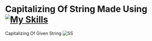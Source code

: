# Capitalizing Of String Made Using  [![My Skills](https://skillicons.dev/icons?i=html,css,javascript)](https://skillicons.dev)
 Capitalizing Of Given String
![SS](https://github.com/Kingsman119/Capitalizing-Of-String/assets/154053800/d5554620-27d9-49b4-985f-c9380df165ac)
